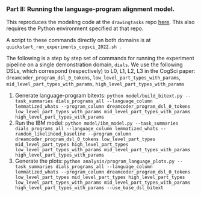### Part II: Running the language-program alignment model.
This reproduces the modeling code at the `drawingtasks` repo [here](https://github.com/CatherineWong/drawingtasks). This also requires the Python environment specified at that repo.

A script to these commands directly on both domains is at `quickstart_run_experiments_cogsci_2022.sh `.

The following is a step by step set of commands for running the experiment pipeline on a single demonstration domain, `dials`.
We use the following DSLs, which correspond (respectively) to L0, L1, L2, L3 in the CogSci paper: `dreamcoder_program_dsl_0_tokens`,  `low_level_part_types_with_params`, `mid_level_part_types_with_params`, `high_level_part_types_with_params`

1. Generate language-program bitexts: `python model/build_bitext.py --task_summaries dials_programs_all --language_column lemmatized_whats --program_column dreamcoder_program_dsl_0_tokens low_level_part_types_with_params mid_level_part_types_with_params high_level_part_types_with_params`
2. Run the IBM model: `python model/ibm_model.py --task_summaries dials_programs_all --language_column lemmatized_whats --random_likelihood_baseline --program_column dreamcoder_program_dsl_0_tokens low_level_part_types mid_level_part_types high_level_part_types low_level_part_types_with_params mid_level_part_types_with_params high_level_part_types_with_params`
3. Generate the plots:  `python analysis/program_language_plots.py --task_summaries dials_programs_all --language_column lemmatized_whats --program_column dreamcoder_program_dsl_0_tokens low_level_part_types mid_level_part_types high_level_part_types low_level_part_types_with_params mid_level_part_types_with_params high_level_part_types_with_params --use_base_dsl_bitext`

